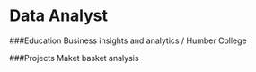 # Data Analyst

###Education
Business insights and analytics / Humber College 

###Projects 
Maket basket analysis 


